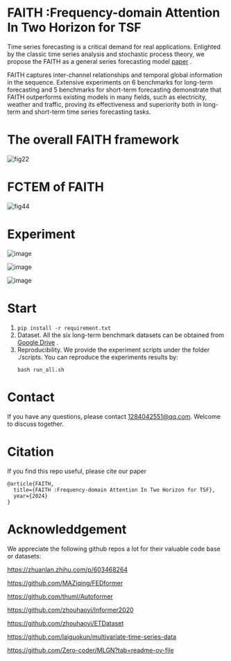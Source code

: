 # FAITH :Frequency-domain Attention In Two Horizon for TSF


Time series forecasting is a critical demand for real applications. Enlighted by the classic time series analysis and stochastic process theory, we propose the FAITH as a general series forecasting model [paper](https://arxiv.org/pdf/2405.13300) .

FAITH  captures inter-channel relationships and temporal global information in the sequence. Extensive experiments on 6 benchmarks for long-term forecasting and 5 benchmarks for short-term forecasting demonstrate that FAITH outperforms existing models in many fields, such as electricity, weather and traffic, proving its effectiveness and superiority both in long-term and short-term time series forecasting tasks.

# The overall FAITH framework

![fig22](https://github.com/LRQ577/FAITH/assets/119293404/5844097a-ef86-4c25-bb45-c31fbfa15c2d)

# FCTEM of FAITH
![fig44](https://github.com/user-attachments/assets/ffc74c52-5edc-421d-b162-25e2c5205b24)

# Experiment
![image](https://github.com/user-attachments/assets/ac23ab86-7879-4b3b-bea4-445e67c10e35)

![image](https://github.com/user-attachments/assets/639bb785-ad70-40c0-99b1-2ff5d9e9d92c)

![image](https://github.com/user-attachments/assets/ff6fd590-45c2-4587-9ac3-477522881505)

# Start
1. ```pip install -r requirement.txt ```
2. Dataset. All the six long-term benchmark datasets can be obtained from [Google Drive](https://drive.google.com/file/d/1CC4ZrUD4EKncndzgy5PSTzOPSqcuyqqj/view) .
3. Reproducibility. We provide the experiment scripts under the folder ./scripts. You can reproduce the experiments results by:
   ```
   bash run_all.sh
   ```


# Contact 
If you have any questions, please contact 1284042551@qq.com. Welcome to discuss together.

# Citation
If you find this repo useful, please cite our paper
```
@article{FAITH,
  title={FAITH :Frequency-domain Attention In Two Horizon for TSF},
  year={2024}
}
```
# Acknowleddgement
We appreciate the following github repos a lot for their valuable code base or datasets:

https://zhuanlan.zhihu.com/p/603468264

https://github.com/MAZiqing/FEDformer

https://github.com/thuml/Autoformer

https://github.com/zhouhaoyi/Informer2020

https://github.com/zhouhaoyi/ETDataset

https://github.com/laiguokun/multivariate-time-series-data

https://github.com/Zero-coder/MLGN?tab=readme-ov-file
